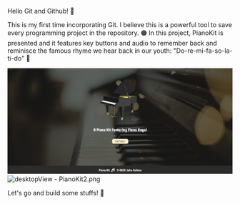 Hello Git and Github! 👋

This is my first time incorporating Git. I believe this is a powerful tool to save every programming project in the repository. 🟠 In this project, PianoKit is presented and it features key buttons and audio to remember back and reminisce the famous rhyme we hear back in our youth: "Do-re-mi-fa-so-la-ti-do" 🎵


<img src="images/desktopView - PianoKit1.png" alt="desktopView - PianoKit1.png">
<img src="desktopView - PianoKit2.png" alt="desktopView - PianoKit2.png">

Let's go and build some stuffs! 🎹

